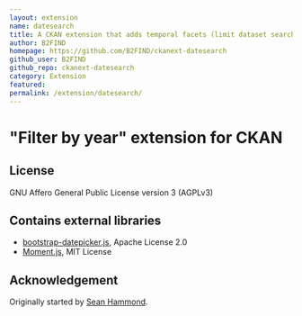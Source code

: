 ```yaml
---
layout: extension
name: datesearch
title: A CKAN extension that adds temporal facets (limit dataset search results to between two dates)
author: B2FIND
homepage: https://github.com/B2FIND/ckanext-datesearch
github_user: B2FIND
github_repo: ckanext-datesearch
category: Extension
featured: 
permalink: /extension/datesearch/
---
```



# "Filter by year" extension for CKAN

## License
GNU Affero General Public License version 3 (AGPLv3)

## Contains external libraries
- [bootstrap-datepicker.js](https://github.com/eternicode/bootstrap-datepicker/), Apache License 2.0
- [Moment.js](http://momentjs.com/), MIT License

## Acknowledgement
Originally started by [Sean Hammond](https://github.com/seanh).

